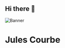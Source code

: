 ## Hi there 👋
![Banner](https://media1.giphy.com/media/v1.Y2lkPTc5MGI3NjExNWg3ZTFmNDVjaHk5a2x6dGtrM3E2anNwbXIycDkwMHk2dDA3aHJ1biZlcD12MV9pbnRlcm5hbF9naWZfYnlfaWQmY3Q9Zw/xoicctrOv5aGw6mCZi/giphy.gif
)

<h1>Jules Courbe</h1>
<!--
**Jules-Courbe/Jules-Courbe** is a ✨ _special_ ✨ repository because its `README.md` (this file) appears on your GitHub profile.

Here are some ideas to get you started:

- 🔭 I’m currently working on ...
- 🌱 I’m currently learning ...
- 👯 I’m looking to collaborate on ...
- 🤔 I’m looking for help with ...
- 💬 Ask me about ...
- 📫 How to reach me: ...
- 😄 Pronouns: ...
- ⚡ Fun fact: ...
-->
